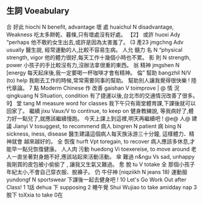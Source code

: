 ## 生詞 Voeabulary
合 好此             hiochi                  N benefit, advantage
壞 處              huaichul                   N disadvantage, Weakness
吃太多餅乾、暮條,只有壞處沒有好處。
【2】   或許             huoxi                 Ady “perhaps
他不敢約女生出去,或許是因為太害羞了。
(3 產23             jmgchng             Adv usually
醫生說, 經常運動的人,比較不容易生病。
人允 髓力              名                       N “physical strength, vigor
他的體力很好,每天工作十幾個小時也不累。
影                    則                            N strength, power
小孩子的手比較沒有力,沒辦法拿很重的東西。
翁 精神    jmgshen     N [energy
每天起床後,我一定要喝一杯咖啡才會有精神。
倫” 幫助             bangzhil              N/V (to) help
我剛去工作的時候,常常需要同事的幫助。
幫助別人讓我覺得很快樂 !
陸代章論。 7                                                  點
Moderm Chinese
                 作   改善              gaishan                  V toimprove
|                  @   情 況              qingkuang               N       Sltuation, condition
有了捷運以後,台北市的交通情況改善了很多。
9】    堂                    tang                         M measure word for classes
我下午只有兩堂體育課,下課後就可以回家了。
繼續              jixu                    Vaux/V to continue, to keep on
健身教練說, 等我病好了,體力好一點兒了,就應該繼續慢跑。
今天上課上到這裡,明天再繼續吧 !
@e@ 人@
建議              Jianyi                      V tosuggest, to recommend
病人          bingren             N patient
病                   bing                      N sickness, iness, disease
醫生建議這個病人每天族泳游三十分鐘, 這樣體力、精神就會
越來越好的。
全   恢復               hurft                      Vpt toregain, to recover
病人應該多休息,才能早一點兒恢復健康。
人人肉 污動              huedong                Vi toexereise, to move around
老人一直坐著對身題不好,應該站起來活動活動。
傘 難過             n&ngu                 Vs sad, unhappy
我剛買的皮包被小偷偷了 , 讓我又生氣又難過。
愈   脫                  tu                        V totake 全
那個小孩子年紀太小,不會自己穿衣服、脫褲子。
仍 牛仔神 [niqziikh                N jeans
18)    運動服           yundongf                N sportswear
下課後一起去健身吧 !      10
Let's Go Work Out after Class!
1 1話               dehua                   下 supposing
2 睡午覺            Shui Wujiao            to take amidday nap
3 脫下                 toXxia                    to take 0在
